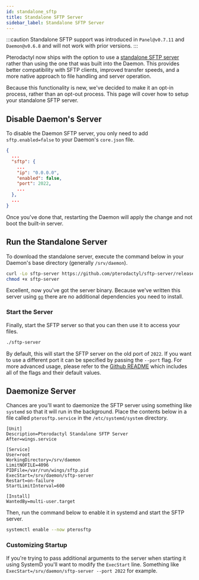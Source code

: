 ```yaml
---
id: standalone_sftp
title: Standalone SFTP Server
sidebar_label: Standalone SFTP Server
---
```


:::caution
Standalone SFTP support was introduced in `Panel@v0.7.11` and `Daemon@v0.6.8` and will not work with prior versions.
:::

Pterodactyl now ships with the option to use a [standalone SFTP server](https://github.com/pterodactyl/sftp-server)
rather than using the one that was built into the Daemon. This provides better compatibility with SFTP clients, improved
transfer speeds, and a more native approach to file handling and server operation.

Because this functionality is new, we've decided to make it an opt-in process, rather than an opt-out process. This page
will cover how to setup your standalone SFTP server.

## Disable Daemon's Server

To disable the Daemon SFTP server, you only need to add `sftp.enabled=false` to your Daemon's `core.json` file.

```json
{
  ...
  "sftp": {
    ...
    "ip": "0.0.0.0",
    "enabled": false,
    "port": 2022,
    ...
  },
  ...
}
```

Once you've done that, restarting the Daemon will apply the change and not boot the built-in server.

## Run the Standalone Server

To download the standalone server, execute the command below in your Daemon's base directory (generally `/srv/daemon`).

```sh
curl -Lo sftp-server https://github.com/pterodactyl/sftp-server/releases/download/v1.0.5/sftp-server
chmod +x sftp-server
```

Excellent, now you've got the server binary. Because we've written this server using [`go`](https://golang.org) there
are no additional dependencies you need to install.

### Start the Server

Finally, start the SFTP server so that you can then use it to access your files.

```sh
./sftp-server
```

By default, this will start the SFTP server on the old port of `2022`. If you want to use a different port it can be
specified by passing the `--port` flag. For more advanced usage, please refer to the [Github README](https://github.com/pterodactyl/sftp-server/tree/release/v1.0.4#running)
which includes all of the flags and their default values.

## Daemonize Server

Chances are you'll want to daemonize the SFTP server using something like `systemd` so that it will run in the
background. Place the contents below in a file called `pterosftp.service` in the `/etc/systemd/system` directory.

```text
[Unit]
Description=Pterodactyl Standalone SFTP Server
After=wings.service

[Service]
User=root
WorkingDirectory=/srv/daemon
LimitNOFILE=4096
PIDFile=/var/run/wings/sftp.pid
ExecStart=/srv/daemon/sftp-server
Restart=on-failure
StartLimitInterval=600

[Install]
WantedBy=multi-user.target
```

Then, run the command below to enable it in systemd and start the SFTP server.

```bash
systemctl enable --now pterosftp
```

### Customizing Startup

If you're trying to pass additional arguments to the server when starting it using SystemD you'll want to modify
the `ExecStart` line. Something like `ExecStart=/srv/daemon/sftp-server --port 2022` for example.
